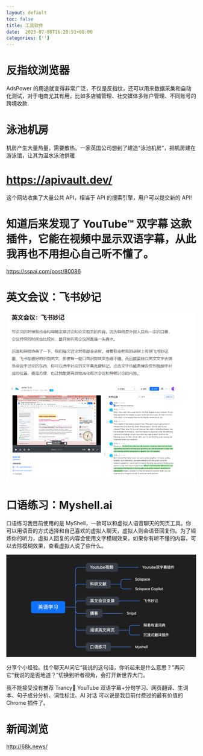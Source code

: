 ```yaml
---
layout: default
toc: false
title: 工具软件
date:  2023-07-08T16:20:51+08:00
categories: ['']
---
```



# 反指纹浏览器
AdsPower 的用途就变得非常广泛，不仅是反指纹，还可以用来数据采集和自动化测试，对于电商尤其有用，比如多店铺管理、社交媒体多账户管理、不同账号的跨境收款.


# 泳池机房

机房产生大量热量，需要散热。一家英国公司想到了建造"泳池机房"，把机房建在游泳馆，让其为温水泳池供暖

# https://apivault.dev/
这个网站收集了大量公共 API，相当于 API 的搜索引擎，用户可以提交新的 API!

# 知道后来发现了 YouTube™ 双字幕 这款插件，它能在视频中显示双语字幕，从此我再也不用担心自己听不懂了。

https://sspai.com/post/80086

# 英文会议：飞书妙记
![](2023-07-08-16-41-50.png)

# 口语练习：Myshell.ai
口语练习我目前使用的是 MyShell，一款可以和虚拟人语音聊天的网页工具。你可以用语音的方式选择和自己喜欢的虚拟人聊天，虚拟人则会语音回复你。为了锻炼你的听力，虚拟人回复的内容会使用文字模糊效果，如果你有听不懂的内容，可以去除模糊效果，查看虚拟人说了些什么。

![](2023-07-08-16-46-18.png)

分享个小经验。找个聊天AI问它“我说的这句话，你听起来是什么意思？”再问它“我说的是否地道？”切换到听者视角，会打开新世界大门。

我不能接受没有推荐 Trancy🤪
YouTube 双语字幕+分句学习、网页翻译、生词本、句子成分分析、词性标注、AI 对话
可以说是我目前付费过的最有价值的 Chrome 插件了。

# 新闻浏览
http://68k.news/